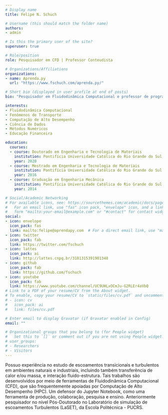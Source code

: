 ```yaml
---
# Display name
title: Felipe N. Schuch

# Username (this should match the folder name)
authors:
- admin

# Is this the primary user of the site?
superuser: true

# Role/position
role: Pesquisador em CFD | Professor Conteudista

# Organizations/Affiliations
organizations:
- name: Aprenda.py
  url: "https://www.fschuch.com/aprenda.py/"

# Short bio (displayed in user profile at end of posts)
bio: "Pesquisador em Fluidodinâmica Computacional e professor de programação em Python, com interesse em: Escoamentos turbulentos, transferência de calor e massa, e interação fluido-estrutura; Processamento e visualização de dados em Python; Jupyter Notebook como uma ferramenta de colaboração, pesquisa e ensino."

interests:
- Fluidodinâmica Computacional
- Fenômenos de Transporte
- Computação de Alto Desempenho
- Ciência de Dados
- Métodos Numéricos
- Educação Financeira

education:
  courses:
  - course: Doutorado em Engenharia e Tecnologia de Materiais
    institution: Pontifícia Universidade Católica do Rio Grande do Sul, com período sanduíche em University of California, Santa Barbara
    year: 2020
  - course: Mestrado em Engenharia e Tecnologia de Materiais
    institution: Pontifícia Universidade Católica do Rio Grande do Sul
    year: 2016
  - course: Graduação em Engenharia Mecânica
    institution: Pontifícia Universidade Católica do Rio Grande do Sul
    year: 2014

# Social/Academic Networking
# For available icons, see: https://sourcethemes.com/academic/docs/page-builder/#icons
#   For an email link, use "fas" icon pack, "envelope" icon, and a link in the
#   form "mailto:your-email@example.com" or "#contact" for contact widget.
social:
- icon: envelope
  icon_pack: fas
  link: mailto:felipe@aprendapy.com  # For a direct email link, use "mailto:test@example.org".
- icon: twitter
  icon_pack: fab
  link: https://twitter.com/fschuch
- icon: lattes
  icon_pack: ai
  link: http://lattes.cnpq.br/3101315391901348
- icon: github
  icon_pack: fab
  link: https://github.com/fschuch
- icon: youtube
  icon_pack: fab
  link: https://www.youtube.com/channel/UC9UHLxOCmJu-G2RLEr4aVbQ
# Link to a PDF of your resume/CV from the About widget.
# To enable, copy your resume/CV to `static/files/cv.pdf` and uncomment the lines below.
# - icon: cv
#   icon_pack: ai
#   link: files/cv.pdf

# Enter email to display Gravatar (if Gravatar enabled in Config)
email: ""

# Organizational groups that you belong to (for People widget)
#   Set this to `[]` or comment out if you are not using People widget.
# user_groups:
# - Researchers
# - Visitors
---
```


Possuo experiência no estudo de escoamentos transicionais e turbulentos em ambientes naturais e industriais, incluindo também transferência de calor e/ou massa, e interação fluido-estrutura.
Tais trabalhos são desenvolvidos por meio de ferramentas de Fluidodinâmica Computacional (CFD), que são frequentemente apoiadas por Computação de Alto Desempenho (HPC).
Um defensor do Jupyter Notebook, como uma ferramenta de produção, colaboração, pesquisa e ensino.
Anteriormente pesquisador no nível Pós-Doutorado no Laboratório de simulação de escoamentos Turbulentos (LaSET), da Escola Politécnica - PUCRS.
